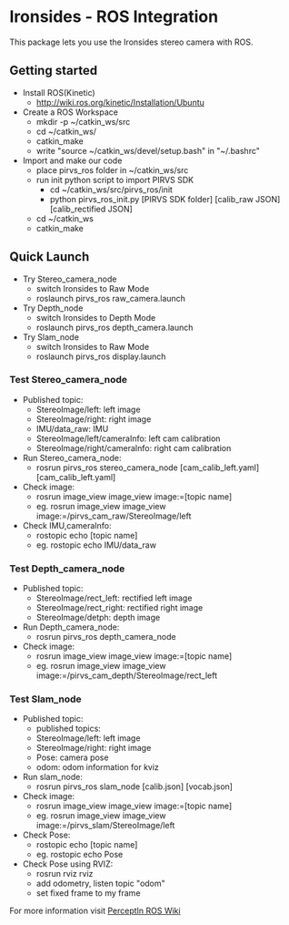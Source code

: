 # Ironsides - ROS Integration

This package lets you use the Ironsides stereo camera with ROS.

## Getting started

- Install ROS(Kinetic)
    - http://wiki.ros.org/kinetic/Installation/Ubuntu
- Create a ROS Workspace
    - mkdir -p ~/catkin_ws/src
    - cd ~/catkin_ws/
    - catkin_make
    - write "source ~/catkin_ws/devel/setup.bash" in "~/.bashrc"
- Import and make our code
    - place pirvs_ros folder in ~/catkin_ws/src
    - run init python script to import PIRVS SDK
        - cd ~/catkin_ws/src/pirvs_ros/init
        - python pirvs_ros_init.py [PIRVS SDK folder] [calib_raw JSON] [calib_rectified JSON]
    - cd ~/catkin_ws
    - catkin_make
    
## Quick Launch
- Try Stereo_camera_node
    - switch Ironsides to Raw Mode
    - roslaunch pirvs_ros raw_camera.launch
- Try Depth_node
    - switch Ironsides to Depth Mode
    - roslaunch pirvs_ros depth_camera.launch
- Try Slam_node
    - switch Ironsides to Raw Mode
    - roslaunch pirvs_ros display.launch
    
### Test Stereo_camera_node
- Published topic:
    - StereoImage/left: left image
    - StereoImage/right: right image
    - IMU/data_raw: IMU
    - StereoImage/left/cameraInfo: left cam calibration
    - StereoImage/right/cameraInfo: right cam calibration
- Run Stereo_camera_node:
    - rosrun pirvs_ros stereo_camera_node [cam_calib_left.yaml] [cam_calib_left.yaml]
- Check image:
    - rosrun image_view image_view image:=[topic name]
    - eg. rosrun image_view image_view image:=/pirvs_cam_raw/StereoImage/left
- Check IMU,cameraInfo:
    - rostopic echo [topic name]
    - eg. rostopic echo IMU/data_raw
    
### Test Depth_camera_node
- Published topic:
    - StereoImage/rect_left: rectified left image
    - StereoImage/rect_right: rectified right image
    - StereoImage/detph: depth image
- Run Depth_camera_node:
    - rosrun pirvs_ros depth_camera_node 
- Check image:
    - rosrun image_view image_view image:=[topic name]
    - eg. rosrun image_view image_view image:=/pirvs_cam_depth/StereoImage/rect_left
      
### Test Slam_node
- Published topic:
    - published topics:
    - StereoImage/left: left image
    - StereoImage/right: right image
    - Pose: camera pose
    - odom: odom information for kviz
- Run slam_node:
    - rosrun pirvs_ros slam_node [calib.json] [vocab.json] 
- Check image:
    - rosrun image_view image_view image:=[topic name]
    - eg. rosrun image_view image_view image:=/pirvs_slam/StereoImage/left
- Check Pose:
    - rostopic echo [topic name]
    - eg. rostopic echo Pose
- Check Pose using RVIZ:
    - rosrun rviz rviz
    - add odometry, listen topic "odom"
    - set fixed frame to my frame

For more information visit [PerceptIn ROS Wiki](http://wiki.ros.org/perceptin)
